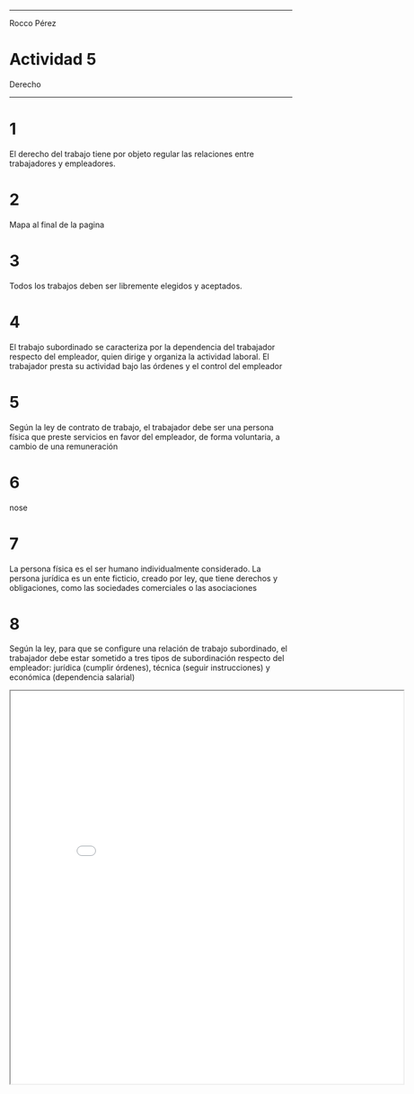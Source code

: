 
---

Rocco Pérez 

# Actividad 5

Derecho

---

# 1

El derecho del trabajo tiene por objeto regular las relaciones entre trabajadores y empleadores.

# 2 

Mapa al final de la pagina

# 3 

Todos los trabajos deben ser libremente elegidos y aceptados.

# 4 

El trabajo subordinado se caracteriza por la dependencia del trabajador respecto del empleador, quien dirige y organiza la actividad laboral. El trabajador presta su actividad bajo las órdenes y el control del empleador

# 5 

Según la ley de contrato de trabajo, el trabajador debe ser una persona física que preste servicios en favor del empleador, de forma voluntaria, a cambio de una remuneración

# 6

nose

# 7 

La persona física es el ser humano individualmente considerado. La persona jurídica es un ente ficticio, creado por ley, que tiene derechos y obligaciones, como las sociedades comerciales o las asociaciones

# 8 

Según la ley, para que se configure una relación de trabajo subordinado, el trabajador debe estar sometido a tres tipos de subordinación respecto del empleador: jurídica (cumplir órdenes), técnica (seguir instrucciones) y económica (dependencia salarial)

<iframe src="/carpeta-digital/assets/mapaDerecho.html" width="700" height="700"> 
